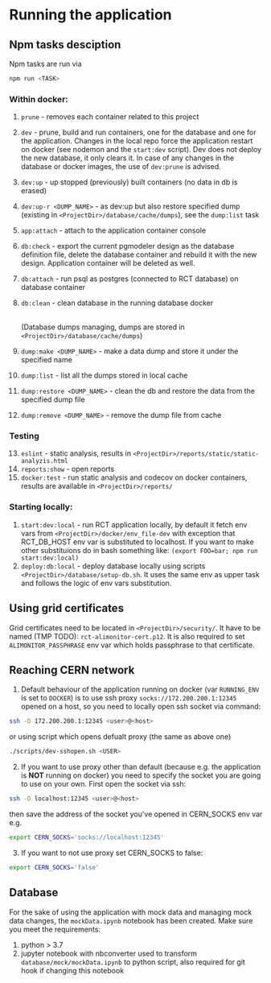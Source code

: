 # Running the application

## Npm tasks desciption
Npm tasks are run via 
```bash
npm run <TASK>
```

### Within docker:
1. `prune` - removes each container related to this project

2. `dev` - prune, build and run containers, one for the database and one for the application. Changes in the local repo force the application restart on docker (see nodemon and the `start:dev` script).
Dev does not deploy the new database, it only clears it. In case of any changes in the database or docker images, the use of `dev:prune` is advised.
3. `dev:up` - up stopped (previously) built containers (no data in db is erased)
4. `dev:up-r <DUMP_NAME>`  - as dev:up but also restore specified dump (existing in `<ProjectDir>/database/cache/dumps`), see the `dump:list` task
5. `app:attach` - attach to the application container console
6. `db:check` - export the current pgmodeler design as the database definition file, delete the database container and rebuild it with the new design. Application container will be deleted as well.
7. `db:attach` - run psql as postgres (connected to RCT database) on database container
8. `db:clean` - clean database in the running database docker

    <br>(Database dumps managing, dumps are stored in `<ProjectDir>/database/cache/dumps`)
9. `dump:make <DUMP_NAME>` - make a data dump and store it under the specified name
10. `dump:list` - list all the dumps stored in local cache
11. `dump:restore <DUMP_NAME>` - clean the db and restore the data from the specified dump file
12. `dump:remove <DUMP_NAME>` - remove the dump file from cache

### Testing
13. `eslint` - static analysis, results in `<ProjectDir>/reports/static/static-analyzis.html`
14. `reports:show` - open reports
15. `docker:test` - run static analysis and codecov on docker containers, results are available in `<ProjectDir>/reports/`

### Starting locally:
 1. `start:dev:local` - run RCT application locally, by default it fetch env vars from `<ProjectDir>/docker/env_file-dev` with exception that RCT_DB_HOST env var is substituted to localhost. If you want to make other substituions do in bash something like: `(export FOO=bar; npm run start:dev:local)`
 2. `deploy:db:local` - deploy database locally using scripts `<ProjectDir>/database/setup-db.sh`. It uses the same env as upper task and follows the logic of env vars substitution.

## Using grid certificates
Grid certificates need to be located in `<ProjectDir>/security/`. It have to be named (TMP TODO): `rct-alimonitor-cert.p12`. It is also required to set `ALIMONITOR_PASSPHRASE` env var which holds passphrase to that certificate.


## Reaching CERN network
1. Default behaviour of the application running on docker (var `RUNNING_ENV` is set to `DOCKER`) is to use ssh proxy `socks://172.200.200.1:12345` opened on a host, so you need to locally open ssh socket via command:
```bash
ssh -D 172.200.200.1:12345 <user>@<host>
```
or using script which opens defualt proxy (the same as above one)
```bash
./scripts/dev-sshopen.sh <USER>
```

2. If you want to use proxy other than default (because  e.g. the application is <b>NOT</b> running on docker) you need to specify the socket you are going to use on your own. First open the socket via ssh:
```bash
ssh -D localhost:12345 <user>@<host>
```
then save the address of the socket you've opened in CERN_SOCKS env var e.g. 
```bash
export CERN_SOCKS='socks://localhost:12345'
```
3. If you want to not use proxy set CERN_SOCKS to false:
```bash
export CERN_SOCKS='false'
```

## Database
For the sake of using the application with mock data and managing mock data changes, the `mockData.ipynb` notebook has been created. Make sure you meet the requirements:

1. python > 3.7
2. jupyter notebook with nbconverter used to transform `database/mock/mockData.ipynb` to python script, also required for git hook if changing this notebook
